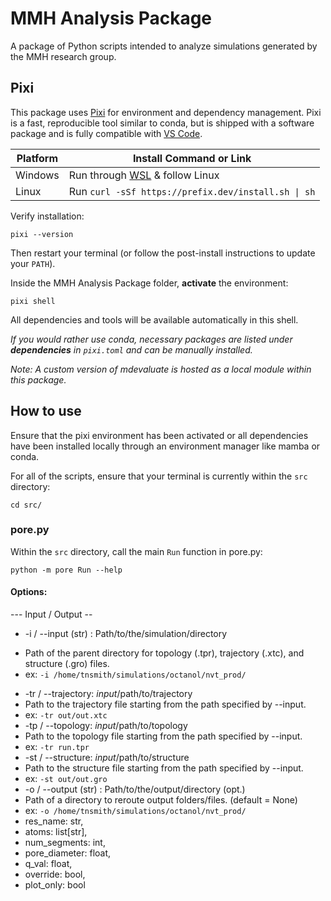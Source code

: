 # MMH Analysis Package
A package of Python scripts intended to analyze simulations generated by the MMH research group.

## Pixi
This package uses [Pixi](https://pixi.sh/latest/) for environment and dependency management. Pixi is a fast, reproducible tool similar to conda, but is shipped with a software package and is fully compatible with [VS Code](https://code.visualstudio.com/). 

| Platform | Install Command or Link                                 |
| -------- | ------------------------------------------------------- |
| Windows  | Run through [WSL](https://learn.microsoft.com/en-us/windows/wsl/install) & follow Linux |
| Linux    | Run `curl -sSf https://prefix.dev/install.sh \| sh`           |

Verify installation:
```
pixi --version
```

Then restart your terminal (or follow the post-install instructions to update your `PATH`).

Inside the MMH Analysis Package folder, **activate** the environment:
```
pixi shell
```
All dependencies and tools will be available automatically in this shell.

*If you would rather use conda, necessary packages are listed under **dependencies** in `pixi.toml` and can be manually installed.*

*Note: A custom version of mdevaluate is hosted as a local module within this package.*

## How to use
Ensure that the pixi environment has been activated or all dependencies have been installed locally through an environment manager like mamba or conda.

For all of the scripts, ensure that your terminal is currently within the `src` directory:

```
cd src/
```

### pore.py

Within the `src` directory, call the main `Run` function in pore.py:

```
python -m pore Run --help
```

#### Options:
--- Input / Output --
* -i / --input (str) : Path/to/the/simulation/directory
- Path of the parent directory for topology (.tpr), trajectory (.xtc), and structure (.gro) files.
- ex: `-i /home/tnsmith/simulations/octanol/nvt_prod/`
* -tr / --trajectory: *input*/path/to/trajectory
 * Path to the trajectory file starting from the path specified by --input.
 *  ex: `-tr out/out.xtc`
* -tp / --topology: *input*/path/to/topology
 * Path to the topology file starting from the path specified by --input.
 *  ex: `-tr run.tpr`
* -st / --structure: *input*/path/to/structure
 * Path to the structure file starting from the path specified by --input.
 *  ex: `-st out/out.gro`
* -o / --output (str) : Path/to/the/output/directory (opt.)
 * Path of a directory to reroute output folders/files. (default = None)
 *  ex: `-o /home/tnsmith/simulations/octanol/nvt_prod/`
* res_name: str,
* atoms: list[str],
* num_segments: int,
* pore_diameter: float,
* q_val: float,
* override: bool,
* plot_only: bool
